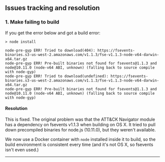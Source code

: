 ## Issues tracking and resolution

### 1. Make failing to build

If you get the error below and got a build error:
```
> node install

node-pre-gyp ERR! Tried to download(404): https://fsevents-binaries.s3-us-west-2.amazonaws.com/v1.1.3/fse-v1.1.3-node-v64-darwin-x64.tar.gz
node-pre-gyp ERR! Pre-built binaries not found for fsevents@1.1.3 and node@10.11.0 (node-v64 ABI, unknown) (falling back to source compile with node-gyp)
node-pre-gyp ERR! Tried to download(undefined): https://fsevents-binaries.s3-us-west-2.amazonaws.com/v1.1.3/fse-v1.1.3-node-v64-darwin-x64.tar.gz
node-pre-gyp ERR! Pre-built binaries not found for fsevents@1.1.3 and node@10.11.0 (node-v64 ABI, unknown) (falling back to source compile with node-gyp)

```

#### Resolution
This is fixed.  The original problem was that the ATT&CK Navigator module has a dependency on fsevents v1.1.3 when building on OS X. It tried to pull down precompiled binaries for node.js (10.11.0), but they weren't available.

We now use a Docker container with `node` installed inside it to build, so the build environment is consistent every time (and it's not OS X, so fsevents isn't even used.)

-------------

